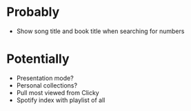 Probably
===
- Show song title and book title when searching for numbers

Potentially
===
- Presentation mode?
- Personal collections?
- Pull most viewed from Clicky
- Spotify index with playlist of all